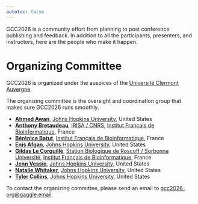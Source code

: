 ```yaml
---
autotoc: false
---
```


<slot name="/events/gcc2026/header" />

GCC2026 is a community effort from planning to post conference publishing and
feedback.  In addition to all the participants, presenters, and instructors,
here are the people who make it happen.


# Organizing Committee

GCC2026 is organized under the auspices of the [Université Clermont
Auvergne](https://www.uca.fr/).

The organizing committee is the oversight and coordination group that makes sure
GCC2026 runs smoothly.

* **[Ahmed Awan](https://www.linkedin.com/in/ahmed-awan-70a20919a/)**, [Johns Hopkins University](https://jhu.edu/), United States
* **[Anthony Bretaudeau](https://cv.hal.science/anthony-bretaudeau)**, [IRISA / CNRS](https://www.irisa.fr/en), [Institut Français de Bioinformatique](https://www.france-bioinformatique.fr/en/), France
* **[Bérénice Batut](https://www.linkedin.com/in/berenicebatut/)**, [Institut Français de Bioinformatique](https://www.france-bioinformatique.fr/en/), France
* **[Enis Afgan](https://www.linkedin.com/in/afgane)**, [Johns Hopkins University](https://jhu.edu/), United States
* **[Gildas Le Corguillé](https://www.linkedin.com/in/gildas-le-corguill%C3%A9-4b247b38/)**, [Station Biologique de Roscoff / Sorbonne Université](https://www.sb-roscoff.fr/en), [Institut Français de Bioinformatique](https://www.france-bioinformatique.fr/en/), France
* **[Jenn Vessio](https://www.linkedin.com/in/jennifer-vessio-00498014/)**, [Johns Hopkins University](https://jhu.edu/), United States
* **[Natalie Whitaker](https://www.linkedin.com/in/natalie-whitaker-ms-23a0a0186/)**, [Johns Hopkins University](https://jhu.edu/), United States
* **[Tyler Collins](https://orcid.org/0000-0002-3026-9049)**, [Johns Hopkins University](https://jhu.edu/), United States

To contact the organizing committee, please send an email to
[gcc2026-org@gaggle.email](mailto:gcc2026-org@gaggle.email).
